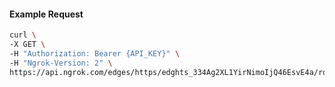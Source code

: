 <!-- Code generated for API Clients. DO NOT EDIT. -->

#### Example Request

```bash
curl \
-X GET \
-H "Authorization: Bearer {API_KEY}" \
-H "Ngrok-Version: 2" \
https://api.ngrok.com/edges/https/edghts_334Ag2XL1YirNimoIjQ46EsvE4a/routes/edghtsrt_334Ag0BsSfMDIr8C0PAG3vPSRCZ/compression
```
